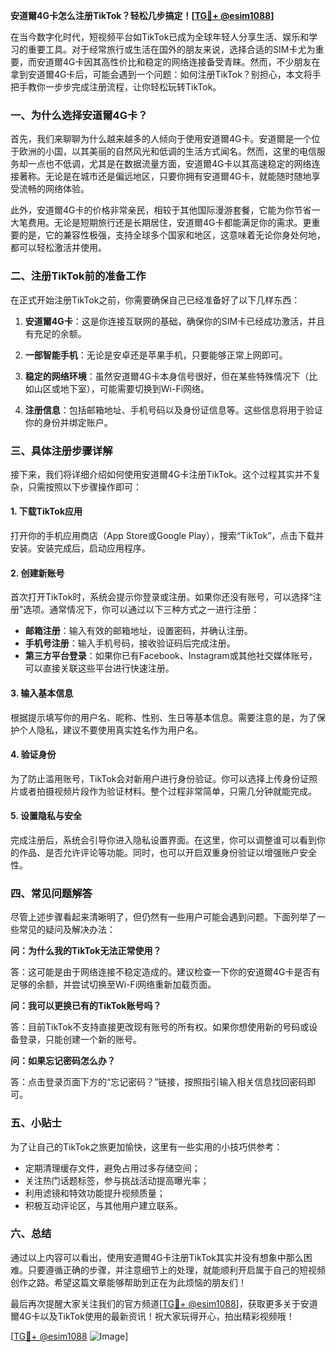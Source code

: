 **安道爾4G卡怎么注册TikTok？轻松几步搞定！[[TG💪+ @esim1088](https://t.me/s/esim1088)]**

在当今数字化时代，短视频平台如TikTok已成为全球年轻人分享生活、娱乐和学习的重要工具。对于经常旅行或生活在国外的朋友来说，选择合适的SIM卡尤为重要，而安道爾4G卡因其高性价比和稳定的网络连接备受青睐。然而，不少朋友在拿到安道爾4G卡后，可能会遇到一个问题：如何注册TikTok？别担心，本文将手把手教你一步步完成注册流程，让你轻松玩转TikTok。

### 一、为什么选择安道爾4G卡？

首先，我们来聊聊为什么越来越多的人倾向于使用安道爾4G卡。安道爾是一个位于欧洲的小国，以其美丽的自然风光和低调的生活方式闻名。然而，这里的电信服务却一点也不低调，尤其是在数据流量方面，安道爾4G卡以其高速稳定的网络连接著称。无论是在城市还是偏远地区，只要你拥有安道爾4G卡，就能随时随地享受流畅的网络体验。

此外，安道爾4G卡的价格非常亲民，相较于其他国际漫游套餐，它能为你节省一大笔费用。无论是短期旅行还是长期居住，安道爾4G卡都能满足你的需求。更重要的是，它的兼容性极强，支持全球多个国家和地区，这意味着无论你身处何地，都可以轻松激活并使用。

### 二、注册TikTok前的准备工作

在正式开始注册TikTok之前，你需要确保自己已经准备好了以下几样东西：

1. **安道爾4G卡**：这是你连接互联网的基础，确保你的SIM卡已经成功激活，并且有充足的余额。
   
2. **一部智能手机**：无论是安卓还是苹果手机，只要能够正常上网即可。
   
3. **稳定的网络环境**：虽然安道爾4G卡本身信号很好，但在某些特殊情况下（比如山区或地下室），可能需要切换到Wi-Fi网络。

4. **注册信息**：包括邮箱地址、手机号码以及身份证信息等。这些信息将用于验证你的身份并绑定账户。

### 三、具体注册步骤详解

接下来，我们将详细介绍如何使用安道爾4G卡注册TikTok。这个过程其实并不复杂，只需按照以下步骤操作即可：

#### 1. 下载TikTok应用

打开你的手机应用商店（App Store或Google Play），搜索“TikTok”，点击下载并安装。安装完成后，启动应用程序。

#### 2. 创建新账号

首次打开TikTok时，系统会提示你登录或注册。如果你还没有账号，可以选择“注册”选项。通常情况下，你可以通过以下三种方式之一进行注册：

- **邮箱注册**：输入有效的邮箱地址，设置密码，并确认注册。
- **手机号注册**：输入手机号码，接收验证码后完成注册。
- **第三方平台登录**：如果你已有Facebook、Instagram或其他社交媒体账号，可以直接关联这些平台进行快速注册。

#### 3. 输入基本信息

根据提示填写你的用户名、昵称、性别、生日等基本信息。需要注意的是，为了保护个人隐私，建议不要使用真实姓名作为用户名。

#### 4. 验证身份

为了防止滥用账号，TikTok会对新用户进行身份验证。你可以选择上传身份证照片或者拍摄视频片段作为验证材料。整个过程非常简单，只需几分钟就能完成。

#### 5. 设置隐私与安全

完成注册后，系统会引导你进入隐私设置界面。在这里，你可以调整谁可以看到你的作品、是否允许评论等功能。同时，也可以开启双重身份验证以增强账户安全性。

### 四、常见问题解答

尽管上述步骤看起来清晰明了，但仍然有一些用户可能会遇到问题。下面列举了一些常见的疑问及解决办法：

**问：为什么我的TikTok无法正常使用？**

答：这可能是由于网络连接不稳定造成的。建议检查一下你的安道爾4G卡是否有足够的余额，并尝试切换至Wi-Fi网络重新加载页面。

**问：我可以更换已有的TikTok账号吗？**

答：目前TikTok不支持直接更改现有账号的所有权。如果你想使用新的号码或设备登录，只能创建一个新的账号。

**问：如果忘记密码怎么办？**

答：点击登录页面下方的“忘记密码？”链接，按照指引输入相关信息找回密码即可。

### 五、小贴士

为了让自己的TikTok之旅更加愉快，这里有一些实用的小技巧供参考：

- 定期清理缓存文件，避免占用过多存储空间；
- 关注热门话题标签，参与挑战活动提高曝光率；
- 利用滤镜和特效功能提升视频质量；
- 积极互动评论区，与其他用户建立联系。

### 六、总结

通过以上内容可以看出，使用安道爾4G卡注册TikTok其实并没有想象中那么困难。只要遵循正确的步骤，并注意细节上的处理，就能顺利开启属于自己的短视频创作之路。希望这篇文章能够帮助到正在为此烦恼的朋友们！

最后再次提醒大家关注我们的官方频道[[TG💪+ @esim1088](https://t.me/s/esim1088)]，获取更多关于安道爾4G卡以及TikTok使用的最新资讯！祝大家玩得开心，拍出精彩视频哦！

[[TG💪+ @esim1088](https://t.me/s/esim1088) ![Image](https://i.postimg.cc/4NQfJmqS/Snipaste-2025-05-13-00-14-12.png)]